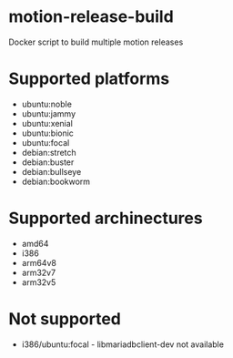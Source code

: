 # motion-release-build

Docker script to build multiple motion releases

# Supported platforms

* ubuntu:noble
* ubuntu:jammy
* ubuntu:xenial
* ubuntu:bionic
* ubuntu:focal
* debian:stretch
* debian:buster
* debian:bullseye
* debian:bookworm

# Supported archinectures
 
 * amd64
 * i386
 * arm64v8
 * arm32v7
 * arm32v5
  
 # Not supported
 
 * i386/ubuntu:focal - libmariadbclient-dev not available
 
